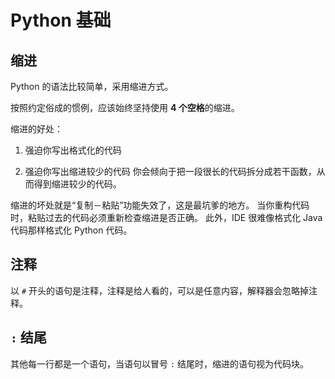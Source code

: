 # Python 基础

## 缩进

Python 的语法比较简单，采用缩进方式。

按照约定俗成的惯例，应该始终坚持使用 **4 个空格**的缩进。

缩进的好处：

1. 强迫你写出格式化的代码

2. 强迫你写出缩进较少的代码
   你会倾向于把一段很长的代码拆分成若干函数，从而得到缩进较少的代码。

缩进的坏处就是“复制－粘贴”功能失效了，这是最坑爹的地方。
当你重构代码时，粘贴过去的代码必须重新检查缩进是否正确。
此外，IDE 很难像格式化 Java 代码那样格式化 Python 代码。

## 注释

以 `#` 开头的语句是注释，注释是给人看的，可以是任意内容，解释器会忽略掉注释。

## `:` 结尾

其他每一行都是一个语句，当语句以冒号 `:` 结尾时，缩进的语句视为代码块。
